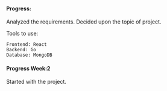 #### Progress:

Analyzed the requirements.
Decided upon the topic of project.

Tools to use:
```
Frontend: React
Backend: Go
Database: MongoDB
```
#### Progress Week:2
Started with the project.
